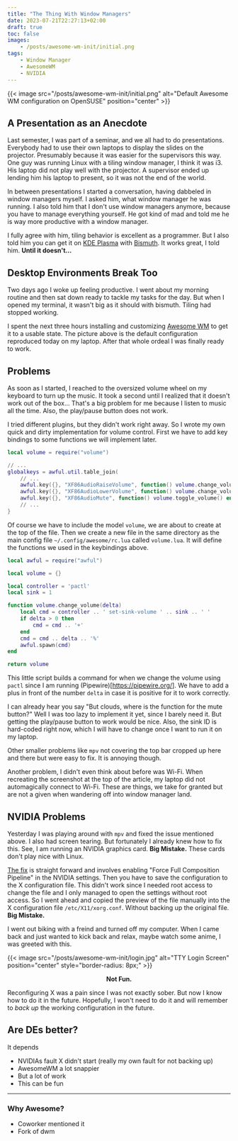 ```yaml
---
title: "The Thing With Window Managers"
date: 2023-07-21T22:27:13+02:00
draft: true
toc: false
images:
    - /posts/awesome-wm-init/initial.png
tags: 
    - Window Manager
    - AwesomeWM
    - NVIDIA
---
```


{{< image src="/posts/awesome-wm-init/initial.png" alt="Default Awesome WM configuration on OpenSUSE" position="center" >}}

## A Presentation as an Anecdote

Last semester, I was part of a seminar, and we all had to do presentations.
Everybody had to use their own laptops to display the slides on the projector.
Presumably because it was easier for the supervisors this way.
One guy was running Linux with a tiling window manager, I think it was i3.
His laptop did not play well with the projector.
A supervisor ended up lending him his laptop to present, so it was not the end of the world.

In between presentations I started a conversation, having dabbeled in window managers myself.
I asked him, what window manager he was running.
I also told him that I don't use window managers anymore, because you have to manage everything yourself.
He got kind of mad and told me he is way more productive with a window manager.

I fully agree with him, tiling behavior is excellent as a programmer.
But I also told him you can get it on [KDE Plasma](https://kde.org/plasma-desktop/) with [Bismuth](https://github.com/Bismuth-Forge/bismuth).
It works great, I told him.
__Until it doesn't...__

## Desktop Environments Break Too
[//]: # (Or rather plugins)

Two days ago I woke up feeling productive.
I went about my morning routine and then sat down ready to tackle my tasks for the day.
But when I opened my terminal, it wasn't big as it should with bismuth.
Tiling had stopped working.

I spent the next three hours installing and customizing [Awesome WM](https://awesomewm.org/) to get it to a usable state.
The picture above is the default configuration reproduced today on my laptop.
After that whole ordeal I was finally ready to work.

## Problems

As soon as I started, I reached to the oversized volume wheel on my keyboard to turn up the music.
It took a second until I realized that it doesn't work out of the box...
That's a big problem for me because I listen to music all the time.
Also, the play/pause button does not work.

I tried different plugins, but they didn't work right away.
So I wrote my own quick and dirty implementation for volume control.
First we have to add key bindings to some functions we will implement later.

```lua
local volume = require("volume")

// ...
globalkeys = awful.util.table_join(
    // ...
    awful.key({}, "XF86AudioRaiseVolume", function() volume.change_volume(1) end),
    awful.key({}, "XF86AudioLowerVolume", function() volume.change_volume(-1) end),
    awful.key({}, "XF86AudioMute", function() volume.toggle_volume() end),
    // ...
}
```

Of course we have to include the model `volume`, we are about to create at the top of the file.
Then we create a new file in the same directory as the main config file `~/.config/awesome/rc.lua` called `volume.lua`.
It will define the functions we used in the keybindings above.

```lua
local awful = require("awful")

local volume = {}

local controller = 'pactl'
local sink = 1

function volume.change_volume(delta)
    local cmd = controller .. ' set-sink-volume ' .. sink .. ' '
    if delta > 0 then
        cmd = cmd .. '+'
    end
    cmd = cmd .. delta .. '%'
    awful.spawn(cmd)
end

return volume
```

This little script builds a command for when we change the volume using `pactl` since I am running (Pipewire)[https://pipewire.org/].
We have to add a plus in front of the number `delta` in case it is positive for it to work correctly.

I can already hear you say "But clouds, where is the function for the mute button?"
Well I was too lazy to implement it yet, since I barely need it.
But getting the play/pause button to work would be nice.
Also, the sink ID is hard-coded right now, which I will have to change once I want to run it on my laptop.

Other smaller problems like `mpv` not covering the top bar cropped up here and there but were easy to fix.
It is annoying though.

Another problem, I didn't even think about before was Wi-Fi.
When recreating the screenshot at the top of the article, my laptop did not automagically connect to Wi-Fi.
These are things, we take for granted but are not a given when wandering off into window manager land.

## NVIDIA Problems

Yesterday I was playing around with `mpv` and fixed the issue mentioned above.
I also had screen tearing.
But fortunately I already knew how to fix this.
See, I am running an NVIDIA graphics card.
__Big Mistake.__
These cards don't play nice with Linux.

[The fix](https://christitus.com/fix-screen-tearing-linux/) is straight forward and involves enabling "Force Full Composition Pipeline" in the NVIDIA settings.
Then you have to save the configuration to the X configuration file.
This didn't work since I needed root access to change the file and I only managed to open the settings without root access.
So I went ahead and copied the preview of the file manually into the X configuration file `/etc/X11/xorg.conf`.
Without backing up the original file.
__Big Mistake.__

I went out biking with a freind and turned off my computer.
When I came back and just wanted to kick back and relax, maybe watch some anime, I was greeted with this.

{{< image src="/posts/awesome-wm-init/login.jpg" alt="TTY Login Screen" position="center" style="border-radius: 8px;" >}}

<p style='text-align: center;'> <b> Not Fun. </b> </p>

Reconfiguring X was a pain since I was not exactly sober.
But now I know how to do it in the future.
Hopefully, I won't need to do it and will remember to _back up_ the working configuration in the future.

## Are DEs better?

It depends

- NVIDIAs fault X didn't start (really my own fault for not backing up)
- AwesomeWM a lot snappier
- But a lot of work
- This can be fun

---

### Why Awesome?

- Coworker mentioned it
- Fork of dwm

